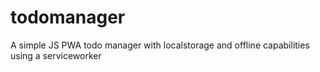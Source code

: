 # todomanager
A simple JS PWA todo manager with localstorage and offline capabilities using a serviceworker
